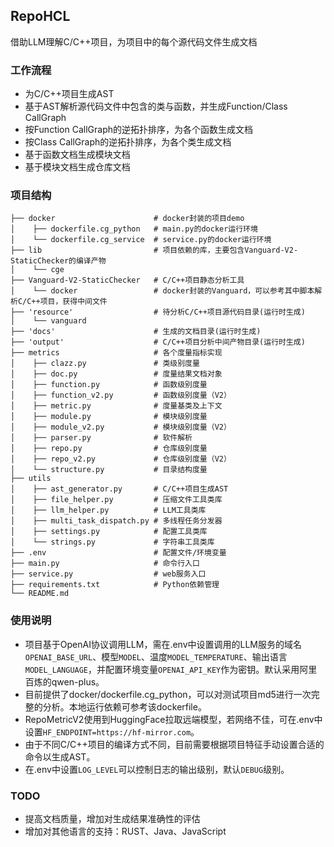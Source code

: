 ## RepoHCL
借助LLM理解C/C++项目，为项目中的每个源代码文件生成文档

### 工作流程
- 为C/C++项目生成AST
- 基于AST解析源代码文件中包含的类与函数，并生成Function/Class CallGraph
- 按Function CallGraph的逆拓扑排序，为各个函数生成文档
- 按Class CallGraph的逆拓扑排序，为各个类生成文档
- 基于函数文档生成模块文档
- 基于模块文档生成仓库文档
### 项目结构
```
├── docker                      # docker封装的项目demo
│    ├── dockerfile.cg_python   # main.py的docker运行环境
│    └── dockerfile.cg_service  # service.py的docker运行环境
├── lib                         # 项目依赖的库，主要包含Vanguard-V2-StaticChecker的编译产物
│    └── cge
├── Vanguard-V2-StaticChecker   # C/C++项目静态分析工具
│    └── docker                 # docker封装的Vanguard，可以参考其中脚本解析C/C++项目，获得中间文件
├── 'resource'                  # 待分析C/C++项目源代码目录(运行时生成)
│    └── vanguard
├── 'docs'                      # 生成的文档目录(运行时生成)
├── 'output'                    # C/C++项目分析中间产物目录(运行时生成)
├── metrics                     # 各个度量指标实现
│    ├── clazz.py               # 类级别度量
│    ├── doc.py                 # 度量结果文档对象
│    ├── function.py            # 函数级别度量
│    ├── function_v2.py         # 函数级别度量（V2）
│    ├── metric.py              # 度量基类及上下文
│    ├── module.py              # 模块级别度量
│    ├── module_v2.py           # 模块级别度量（V2）
│    ├── parser.py              # 软件解析
│    ├── repo.py                # 仓库级别度量
│    ├── repo_v2.py             # 仓库级别度量（V2）
│    └── structure.py           # 目录结构度量
├── utils
│    ├── ast_generator.py       # C/C++项目生成AST
│    ├── file_helper.py         # 压缩文件工具类库
│    ├── llm_helper.py          # LLM工具类库
│    ├── multi_task_dispatch.py # 多线程任务分发器
│    ├── settings.py            # 配置工具类库
│    └── strings.py             # 字符串工具类库
├── .env                        # 配置文件/环境变量
├── main.py                     # 命令行入口
├── service.py                  # web服务入口
├── requirements.txt            # Python依赖管理
└── README.md                  
```
### 使用说明
- 项目基于OpenAI协议调用LLM，需在.env中设置调用的LLM服务的域名`OPENAI_BASE_URL`、模型`MODEL`、温度`MODEL_TEMPERATURE`、输出语言`MODEL_LANGUAGE`，并配置环境变量`OPENAI_API_KEY`作为密钥。默认采用阿里百炼的qwen-plus。
- 目前提供了docker/dockerfile.cg_python，可以对测试项目md5进行一次完整的分析。本地运行依赖可参考该dockerfile。
- RepoMetricV2使用到HuggingFace拉取远端模型，若网络不佳，可在.env中设置`HF_ENDPOINT=https://hf-mirror.com`。
- 由于不同C/C++项目的编译方式不同，目前需要根据项目特征手动设置合适的命令以生成AST。
- 在.env中设置`LOG_LEVEL`可以控制日志的输出级别，默认`DEBUG`级别。

### TODO
- 提高文档质量，增加对生成结果准确性的评估
- 增加对其他语言的支持：RUST、Java、JavaScript